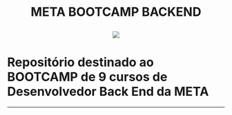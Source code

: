 
<h1 align="center">
  
  <p align="center">META BOOTCAMP BACKEND</p>
  <p align="center"> <img src=https://github.com/Rafael-Bessa/META-BOOTCAMP-BACKEND/assets/104053775/41720804-ed38-4d9c-8236-cf2e24498261> </p>
  
</h1>

# Repositório destinado ao BOOTCAMP de 9 cursos de Desenvolvedor Back End da **META**
___


